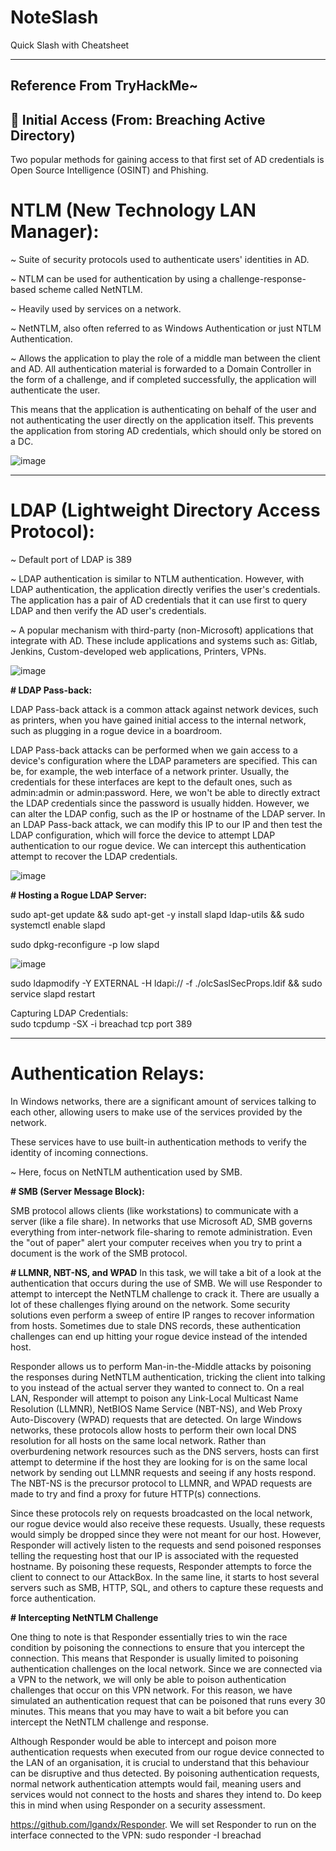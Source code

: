 # NoteSlash
Quick Slash with Cheatsheet

---
Reference From TryHackMe~
---
## 🔰 Initial Access (From: Breaching Active Directory)

Two popular methods for gaining access to that first set of AD credentials is Open Source Intelligence (OSINT) and Phishing.

# NTLM (New Technology LAN Manager):

~ Suite of security protocols used to authenticate users' identities in AD.

~ NTLM can be used for authentication by using a challenge-response-based scheme called NetNTLM.

~ Heavily used by services on a network.

~ NetNTLM, also often referred to as Windows Authentication or just NTLM Authentication.

~ Allows the application to play the role of a middle man between the client and AD. All authentication material is forwarded to a Domain Controller in the form of a challenge, and if completed successfully, the application will authenticate the user.

This means that the application is authenticating on behalf of the user and not authenticating the user directly on the application itself. This prevents the application from storing AD credentials, which should only be stored on a DC.

![image](https://github.com/user-attachments/assets/ab62dc18-43b4-4bb4-842f-0bff8494c12a)

---

# LDAP (Lightweight Directory Access Protocol):

~ Default port of LDAP is 389

~ LDAP authentication is similar to NTLM authentication. However, with LDAP authentication, the application directly verifies the user's credentials. The application has a pair of AD credentials that it can use first to query LDAP and then verify the AD user's credentials.

~ A popular mechanism with third-party (non-Microsoft) applications that integrate with AD. These include applications and systems such as:
  Gitlab,  Jenkins,  Custom-developed web applications,  Printers,  VPNs.

![image](https://github.com/user-attachments/assets/4e54b4f1-6094-4cf2-b5a9-adcbbbc42411)


**# LDAP Pass-back:**

LDAP Pass-back attack is a common attack against network devices, such as printers, when you have gained initial access to the internal network, such as plugging in a rogue device in a boardroom.

LDAP Pass-back attacks can be performed when we gain access to a device's configuration where the LDAP parameters are specified. This can be, for example, the web interface of a network printer. Usually, the credentials for these interfaces are kept to the default ones, such as admin:admin or admin:password. Here, we won't be able to directly extract the LDAP credentials since the password is usually hidden. However, we can alter the LDAP config, such as the IP or hostname of the LDAP server. In an LDAP Pass-back attack, we can modify this IP to our IP and then test the LDAP configuration, which will force the device to attempt LDAP authentication to our rogue device. We can intercept this authentication attempt to recover the LDAP credentials.

![image](https://github.com/user-attachments/assets/ec0f24fd-2829-4235-9505-74e5676072b5)

**# Hosting a Rogue LDAP Server:**

sudo apt-get update && sudo apt-get -y install slapd ldap-utils && sudo systemctl enable slapd

sudo dpkg-reconfigure -p low slapd

![image](https://github.com/user-attachments/assets/274e6d6a-4e2b-4559-a11b-136a1d3e383c)

sudo ldapmodify -Y EXTERNAL -H ldapi:// -f ./olcSaslSecProps.ldif && sudo service slapd restart

Capturing LDAP Credentials:  
sudo tcpdump -SX -i breachad tcp port 389

---

# Authentication Relays:

In Windows networks, there are a significant amount of services talking to each other, allowing users to make use of the services provided by the network.

These services have to use built-in authentication methods to verify the identity of incoming connections.

~ Here, focus on NetNTLM authentication used by SMB.

**# SMB (Server Message Block):**

SMB protocol allows clients (like workstations) to communicate with a server (like a file share). In networks that use Microsoft AD, SMB governs everything from inter-network file-sharing to remote administration. Even the "out of paper" alert your computer receives when you try to print a document is the work of the SMB protocol.

**# LLMNR, NBT-NS, and WPAD**
In this task, we will take a bit of a look at the authentication that occurs during the use of SMB. We will use Responder to attempt to intercept the NetNTLM challenge to crack it. There are usually a lot of these challenges flying around on the network. Some security solutions even perform a sweep of entire IP ranges to recover information from hosts. Sometimes due to stale DNS records, these authentication challenges can end up hitting your rogue device instead of the intended host.

Responder allows us to perform Man-in-the-Middle attacks by poisoning the responses during NetNTLM authentication, tricking the client into talking to you instead of the actual server they wanted to connect to. On a real LAN, Responder will attempt to poison any  Link-Local Multicast Name Resolution (LLMNR),  NetBIOS Name Service (NBT-NS), and Web Proxy Auto-Discovery (WPAD) requests that are detected. On large Windows networks, these protocols allow hosts to perform their own local DNS resolution for all hosts on the same local network. Rather than overburdening network resources such as the DNS servers, hosts can first attempt to determine if the host they are looking for is on the same local network by sending out LLMNR requests and seeing if any hosts respond. The NBT-NS is the precursor protocol to LLMNR, and WPAD requests are made to try and find a proxy for future HTTP(s) connections.

Since these protocols rely on requests broadcasted on the local network, our rogue device would also receive these requests. Usually, these requests would simply be dropped since they were not meant for our host. However, Responder will actively listen to the requests and send poisoned responses telling the requesting host that our IP is associated with the requested hostname. By poisoning these requests, Responder attempts to force the client to connect to our AttackBox. In the same line, it starts to host several servers such as SMB, HTTP, SQL, and others to capture these requests and force authentication.

**# Intercepting NetNTLM Challenge**

One thing to note is that Responder essentially tries to win the race condition by poisoning the connections to ensure that you intercept the connection. This means that Responder is usually limited to poisoning authentication challenges on the local network. Since we are connected via a VPN to the network, we will only be able to poison authentication challenges that occur on this VPN network. For this reason, we have simulated an authentication request that can be poisoned that runs every 30 minutes. This means that you may have to wait a bit before you can intercept the NetNTLM challenge and response.

Although Responder would be able to intercept and poison more authentication requests when executed from our rogue device connected to the LAN of an organisation, it is crucial to understand that this behaviour can be disruptive and thus detected. By poisoning authentication requests, normal network authentication attempts would fail, meaning users and services would not connect to the hosts and shares they intend to. Do keep this in mind when using Responder on a security assessment.

https://github.com/lgandx/Responder. We will set Responder to run on the interface connected to the VPN: 
sudo responder -I breachad













